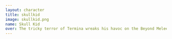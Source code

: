 ```yaml
---
layout: character
title: skullkid
image: skullkid.png
name: Skull Kid
over: The tricky terror of Termina wreaks his havoc on the Beyond Melee cast with his speed, and mischievous mix ups. His counter is actually a curse, planting a poisonous flower on his opponent's head, but the counter play is what you’d expect... Except for one thing. Skull Kid’s side special looks like his counter, but don’t be fooled! Try to punish it, and you’ll be hit away just before he teleports to safety. You’ll have to be ready for Skull kid’s tricks. Being ready for Skull Kid will be hard, though. He’s fast, making an escape from his wrath difficult. He’ll control a ton of space by threatening with his float, which ends when he uses aerials. Skull Kid will take your stock, it’s only a matter of time.
---
```

